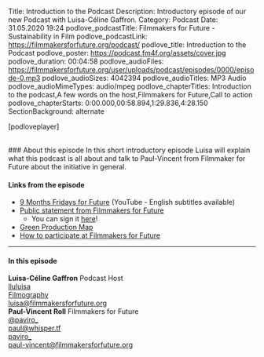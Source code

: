 Title: Introduction to the Podcast
Description: Introductory episode of our new Podcast with Luisa-Céline Gaffron.
Category: Podcast
Date: 31.05.2020 19:24
podlove_podcastTitle: Filmmakers for Future - Sustainability in Film
podlove_podcastLink: https://filmmakersforfuture.org/podcast/
podlove_title: Introduction to the Podcast
podlove_poster: https://podcast.fm4f.org/assets/cover.jpg
podlove_duration: 00:04:58
podlove_audioFiles: https://filmmakersforfuture.org/user/uploads/podcast/episodes/0000/episode-0.mp3
podlove_audioSizes: 4042394
podlove_audioTitles: MP3 Audio
podlove_audioMimeTypes: audio/mpeg
podlove_chapterTitles: Introduction to the podcast,A few words on the host,Filmmakers for Future,Call to action
podlove_chapterStarts: 0:00.000,00:58.894,1:29.836,4:28.150
SectionBackground: alternate

[podloveplayer]

<br>
### About this episode
In this short introductory episode Luisa will explain what this podcast is all about and talk to Paul-Vincent from Filmmaker for Future about the initiative in general.

#### Links from the episode
* [9 Months Fridays for Future](https://www.youtube.com/watch?v=-rsHwf56S3s) (YouTube - English subtitles available)
* [Public statement from Filmmakers for Future](https://filmmakersforfuture.org/#statement)
   * You can sign it [here](https://filmmakersforfuture.org/#sign)!
* [Green Production Map](https://filmmakersforfuture.org/map)
* [How to participate at Filmmakers for Future](https://filmmakersforfuture.org/participate)


___
#### In this episode

<div class="row justify-content-start pt-1">
	<div class="col-xl-2 col-lg-2 col-md-3 col-sm-10 col-10 mx-0">
		<img src="https://podcast.fm4f.org/assets/participants/luisacelinegaffron.jpg" class="figure-img img-fluid" alt="">
	</div>
	<div class="col-xl-5 col-lg-5 col-md-5 col-sm-10 col-15 mx-0 text-white">
		<b>Luisa-Céline Gaffron</b> <span class="font-weight-light small">Podcast Host</span>
		<br><i class="fa fa-instagram" aria-hidden="true"></i> <a href="https://www.instagram.com/lluluisa/">lluluisa</a>
		<br><i class="fa fa-external-link" aria-hidden="true"></i> <a href="https://www.castupload.com/actors/luisa-celine-gaffron">Filmography</a>
		<br><i class="fa fa-envelope" aria-hidden="true"></i> <a href="mailto:luisa@filmmakersforfuture.org">luisa@filmmakersforfuture.org</a>
	</div>
</div>

<div class="row justify-content-start pt-1">
	<div class="col-xl-2 col-lg-2 col-md-3 col-sm-10 col-10 mx-0">
		<img src="https://podcast.fm4f.org/assets/participants/paulvincentroll.jpg" class="figure-img img-fluid" alt="">
	</div>
	<div class="col-xl-5 col-lg-5 col-md-7 col-sm-10 col-15 mx-0 text-white ">
		<b>Paul-Vincent Roll</b> <span class="font-weight-light small">Filmmakers for Future</span>
		<br><i class="fa fa-twitter-square" aria-hidden="true"></i> <a href="https://twitter.com/paviro_">@paviro_</a>
		<br><i class="fa fa-mastodon" aria-hidden="true"></i> <a href="https://whisper.tf/@paul">paul@whisper.tf</a>
		<br><i class="fa fa-instagram" aria-hidden="true"></i> <a href="https://www.instagram.com/paviro_/">paviro_</a>
		<br><i class="fa fa-envelope" aria-hidden="true"></i> <a href="mailto:paul-vincent@filmmakersforfuture.org">paul-vincent@filmmakersforfuture.org</a>
	</div>
</div>
